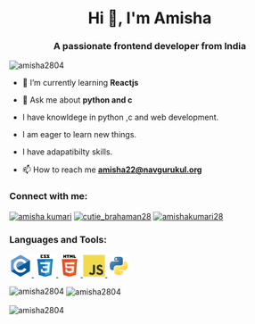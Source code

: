 <h1 align="center">Hi 👋, I'm Amisha</h1>
<h3 align="center">A passionate frontend developer from India</h3>

<p align="left"> <img src="https://komarev.com/ghpvc/?username=amisha2804&label=Profile%20views&color=0e75b6&style=flat" alt="amisha2804" /> </p>

- 🌱 I’m currently learning **Reactjs**
- 💬 Ask me about **python and c**
- I have knowldege in python ,c and web development.
- I am eager to learn new things.
- I have adapatibilty skills.

- 📫 How to reach me **amisha22@navgurukul.org**

<h3 align="left">Connect with me:</h3>
<p align="left">
<a href="https://linkedin.com/in/amisha kumari" target="blank"><img align="center" src="https://raw.githubusercontent.com/rahuldkjain/github-profile-readme-generator/master/src/images/icons/Social/linked-in-alt.svg" alt="amisha kumari" height="30" width="40" /></a>
<a href="https://instagram.com/cutie_brahaman28" target="blank"><img align="center" src="https://raw.githubusercontent.com/rahuldkjain/github-profile-readme-generator/master/src/images/icons/Social/instagram.svg" alt="cutie_brahaman28" height="30" width="40" /></a>
<a href="https://www.codechef.com/users/amishakumari28" target="blank"><img align="center" src="https://cdn.jsdelivr.net/npm/simple-icons@3.1.0/icons/codechef.svg" alt="amishakumari28" height="30" width="40" /></a>
</p>

<h3 align="left">Languages and Tools:</h3>
<p align="left"> <a href="https://www.cprogramming.com/" target="_blank" rel="noreferrer"> <img src="https://raw.githubusercontent.com/devicons/devicon/master/icons/c/c-original.svg" alt="c" width="40" height="40"/> </a> <a href="https://www.w3schools.com/css/" target="_blank" rel="noreferrer"> <img src="https://raw.githubusercontent.com/devicons/devicon/master/icons/css3/css3-original-wordmark.svg" alt="css3" width="40" height="40"/> </a> <a href="https://www.w3.org/html/" target="_blank" rel="noreferrer"> <img src="https://raw.githubusercontent.com/devicons/devicon/master/icons/html5/html5-original-wordmark.svg" alt="html5" width="40" height="40"/> </a> <a href="https://developer.mozilla.org/en-US/docs/Web/JavaScript" target="_blank" rel="noreferrer"> <img src="https://raw.githubusercontent.com/devicons/devicon/master/icons/javascript/javascript-original.svg" alt="javascript" width="40" height="40"/> </a> <a href="https://www.python.org" target="_blank" rel="noreferrer"> <img src="https://raw.githubusercontent.com/devicons/devicon/master/icons/python/python-original.svg" alt="python" width="40" height="40"/> </a> </p>

<p><img align="left" src="https://github-readme-stats.vercel.app/api/top-langs?username=amisha2804&show_icons=true&locale=en&layout=compact" alt="amisha2804" /></p>

<p>&nbsp;<img align="center" src="https://github-readme-stats.vercel.app/api?username=amisha2804&show_icons=true&locale=en" alt="amisha2804" /></p>

<p><img align="center" src="https://github-readme-streak-stats.herokuapp.com/?user=amisha2804&" alt="amisha2804" /></p>


